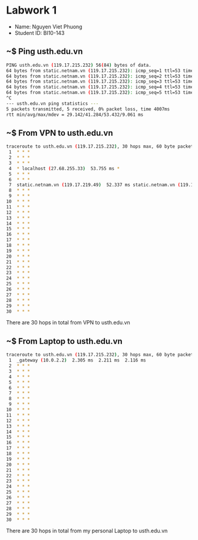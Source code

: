 # Labwork 1

* Name: Nguyen Viet Phuong
* Student ID: BI10-143

## ~$ Ping usth.edu.vn
<!-- Code Blocks -->
``` bash
PING usth.edu.vn (119.17.215.232) 56(84) bytes of data.
64 bytes from static.netnam.vn (119.17.215.232): icmp_seq=1 ttl=53 time=53.4 ms
64 bytes from static.netnam.vn (119.17.215.232): icmp_seq=2 ttl=53 time=29.1 ms
64 bytes from static.netnam.vn (119.17.215.232): icmp_seq=3 ttl=53 time=38.0 ms
64 bytes from static.netnam.vn (119.17.215.232): icmp_seq=4 ttl=53 time=50.0 ms
64 bytes from static.netnam.vn (119.17.215.232): icmp_seq=5 ttl=53 time=35.9 ms
^C
--- usth.edu.vn ping statistics ---
5 packets transmitted, 5 received, 0% packet loss, time 4007ms
rtt min/avg/max/mdev = 29.142/41.284/53.432/9.061 ms
```

## ~$ From VPN to usth.edu.vn
<!-- Code Blocks -->
``` bash
traceroute to usth.edu.vn (119.17.215.232), 30 hops max, 60 byte packetskp
 1  * * *
 2  * * *
 3  * * *
 4  * localhost (27.68.255.33)  53.755 ms *
 5  * * *
 6  * * *
 7  static.netnam.vn (119.17.219.49)  52.337 ms static.netnam.vn (119.17.219.53)  43.340 ms  43.330 ms
 8  * * *
 9  * * *
10  * * *
11  * * *
12  * * *
13  * * *
14  * * *
15  * * *
16  * * *
17  * * *
18  * * *
19  * * *
20  * * *
21  * * *
22  * * *
23  * * *
24  * * *
25  * * *
26  * * *
27  * * *
28  * * *
29  * * *
30  * * *
```
There are 30 hops in total from VPN to usth.edu.vn

## ~$ From Laptop to usth.edu.vn
<!-- Code Blocks -->
``` bash
traceroute to usth.edu.vn (119.17.215.232), 30 hops max, 60 byte packets
 1  _gateway (10.0.2.2)  2.305 ms  2.211 ms  2.116 ms
 2  * * *
 3  * * *
 4  * * *
 5  * * *
 6  * * *
 7  * * *
 8  * * *
 9  * * *
10  * * *
11  * * *
12  * * *
13  * * *
14  * * *
15  * * *
16  * * *
17  * * *
18  * * *
19  * * *
20  * * *
21  * * *
22  * * *
23  * * *
24  * * *
25  * * *
26  * * *
27  * * *
28  * * *
29  * * *
30  * * *
```
There are 30 hops in total from my personal Laptop to usth.edu.vn
